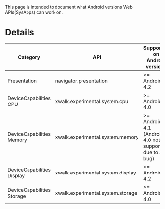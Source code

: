 This page is intended to document what Android versions Web APIs(SysApps) can work on.

# Details

| Category | API | Supported on Android versions |
-------------|--------------------|------------------
| Presentation | navigator.presentation | >= Android 4.2 |
| DeviceCapabilities CPU | xwalk.experimental.system.cpu  | >= Android 4.0 |
| DeviceCapabilities Memory | xwalk.experimental.system.memory  | >= Android 4.1 (Android 4.0 not supported due to a bug) |
| DeviceCapabilities Display | xwalk.experimental.system.display  | >= Android 4.2 |
| DeviceCapabilities Storage | xwalk.experimental.system.storage | >= Android 4.0 |